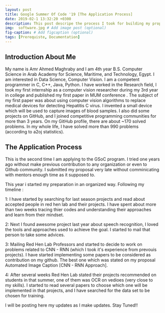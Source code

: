 ```yaml
---
layout: post
title: Google Summer Of Code '19 [The Application Process]
date: 2019-02-1 13:32:20 +0300
description: This post descripe the process I took for building my proposal with Red Hen Lab starting from Feburary 2019 till May 2019
img:  software.jpg # Add image post (optional)
fig-caption: # Add figcaption (optional)
tags: [Prerequiste, Documentation]
---
```

## Introduction About Me 

My name is Amr Ahmed Maghraby and I am 4th year B.S. Computer Science in Arab Academy for Science, Maritime, and Technology, Egypt. I am interested in Data Science, Computer Vision.
I am a competent programmer in C, C++, Java, Python. I have worked in the Research field, I took my first internship as a computer vision researcher during my 3rd year in college and published my first paper in MUM conference . The subject of my first paper was about using computer vision algorithms to replace medical devices for detecting Hepatitis C virus. I invented a small device which will be used to capture images of blood samples.
I also did some projects on GitHub, and I joined competitive programming communities for more than 3 years. On my GitHub profile, there are about ~170 solved problems. In my whole life, I have solved more than 990 problems (according to a2oj statistics).

## The Application Process

This is the second time I am applying to the GSoC program. I tried one years ago without make previous contribution to any organization or even to Github community. I submitted my proposal very late without comminicating with mentors enough time as it supposed to.

This year i started my preparation in an organized way.
Following my timeline :

1: I have started by searching for last season projects and read about accepted people in red hen lab and their projects. I have spent about more than two weeks tracing thier codes and understanding their approaches and learn from their mindset.

2: Next I found awesome project last year about speech recognition, I loved the tools and approaches used to achieve the goal. I started to mail that person to take some advices.

3: Mailing Red Hen Lab Professors and started to decide to work on problems related to CNN - RNN (which I took it's experience from prevouis projects). I have started implementing some papers to be considered as contribution on my github. The best one which was stated on my proposal Automated Image Caption [CNN - RNN Approach].

4: After several weeks Red Hen Lab stated their projects recommended on students in that summer, one of them was OCR on vedioes (very close to my skills). I started to read several papers to choose which one will be implemented in that projects, and I have searched for the data set to be chosen for training.


I will be posting here my updates as I make updates. Stay Tuned!!

